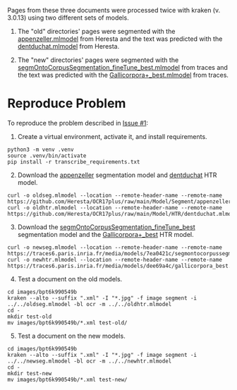Pages from these three documents were processed twice with kraken (v. 3.0.13) using two different sets of models.


1.  The "old" directories' pages were segmented with the [appenzeller.mlmodel](https://github.com/Heresta/OCR17plus/raw/main/Model/Segment/appenzeller.mlmodel) from Heresta and the text was predicted with the [dentduchat.mlmodel](https://github.com/Heresta/OCR17plus/raw/main/Model/HTR/dentduchat.mlmodel) from Heresta.


 
2. The "new" directories' pages were segmented with the [segmOntoCorpusSegmentation_fineTune_best.mlmodel](https://traces6.paris.inria.fr/media/models/7ea0421c/segmontocorpussegmentation_finetune_best.mlmodel) from traces and the text was predicted with the [Gallicorpora+_best.mlmodel](https://traces6.paris.inria.fr/media/models/dee69a4c/gallicorpora_best.mlmodel) from traces.


# Reproduce Problem
To reproduce the problem described in [Issue #1](https://github.com/Gallicorpora/application/issues/1):

1. Create a virtual environment, activate it, and install requirements.
```
python3 -m venv .venv
source .venv/bin/activate
pip install -r transcribe_requirements.txt
```

2. Download the [appenzeller](https://github.com/Heresta/OCR17plus/raw/main/Model/Segment/appenzeller.mlmodel) segmentation model and [dentduchat](https://github.com/Heresta/OCR17plus/raw/main/Model/HTR/dentduchat.mlmodel) HTR model.
```
curl -o oldseg.mlmodel --location --remote-header-name --remote-name https://github.com/Heresta/OCR17plus/raw/main/Model/Segment/appenzeller.mlmodel
curl -o oldhtr.mlmodel --location --remote-header-name --remote-name https://github.com/Heresta/OCR17plus/raw/main/Model/HTR/dentduchat.mlmodel
```

3. Download the [segmOntoCorpusSegmentation_fineTune_best](https://traces6.paris.inria.fr/media/models/7ea0421c/segmontocorpussegmentation_finetune_best.mlmodel) segmentation model and the [Gallicorpora+_best](https://traces6.paris.inria.fr/media/models/dee69a4c/gallicorpora_best.mlmodel) HTR model.
```
curl -o newseg.mlmodel --location --remote-header-name --remote-name https://traces6.paris.inria.fr/media/models/7ea0421c/segmontocorpussegmentation_finetune_best.mlmodel
curl -o newhtr.mlmodel --location --remote-header-name --remote-name https://traces6.paris.inria.fr/media/models/dee69a4c/gallicorpora_best.mlmodel
```

4. Test a document on the old models.
```
cd images/bpt6k990549b
kraken --alto --suffix ".xml" -I "*.jpg" -f image segment -i ../../oldseg.mlmodel -bl ocr -m ../../oldhtr.mlmodel
cd -
mkdir test-old
mv images/bpt6k990549b/*.xml test-old/
```

5. Test a document on the new models.
```
cd images/bpt6k990549b
kraken --alto --suffix ".xml" -I "*.jpg" -f image segment -i ../../newseg.mlmodel -bl ocr -m ../../newhtr.mlmodel
cd -
mkdir test-new
mv images/bpt6k990549b/*.xml test-new/
```
